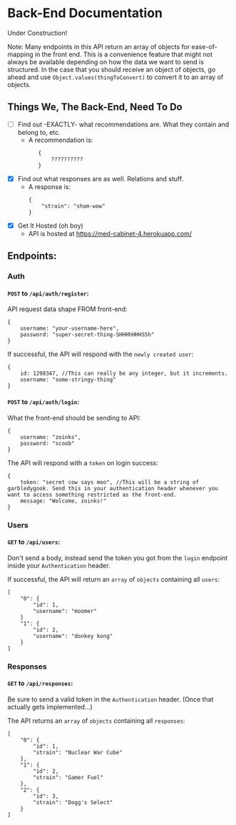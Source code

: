 # Back-End Documentation

Under Construction!

Note: Many endpoints in this API return an array of objects for ease-of-mapping in the front end. This is a convenience feature that might not always be available depending on how the data we want to send is structured. In the case that you should receive an object of objects, go ahead and use `Object.values(thingToConvert)` to convert it to an array of objects.

## Things We, The Back-End, Need To Do

- [ ] Find out -EXACTLY- what recommendations are. What they contain and belong to, etc. 
  - A recommendation is: 
     ```
        {
            ??????????
        }
     ```
- [x] Find out what responses are as well. Relations and stuff.
  - A response is: 
    ```
    {
        "strain": "sham-wow"
    }
    ```
- [x] Get It Hosted (oh boy)
  - API is hosted at https://med-cabinet-4.herokuapp.com/

## Endpoints: 

### Auth

#### `POST` to `/api/auth/register`:

API request data shape FROM front-end: 

```
{
    username: "your-username-here",
    password: "super-secret-thing-SHHHhHHHSSh"
}
```

If successful, the API will respond with the `newly created user`: 

```
{
    id: 1298347, //This can really be any integer, but it increments.
    username: "some-stringy-thing"   
}
```

#### `POST` to `/api/auth/login`:

What the front-end should be sending to API: 

```
{
    username: "zoinks",
    password: "scoob"
}
```

The API will respond with a `token` on login success: 

```
{
    token: "secret cow says moo", //This will be a string of garbledygook. Send this in your authentication header whenever you want to access something restricted as the front-end.
    message: "Welcome, zoinks!"
}
```

### Users

#### `GET` to `/api/users`:

Don't send a body, instead send the token you got from the `login` endpoint inside your `Authentication` header.

If successful, the API will return an `array` of `objects` containing all `users`: 

```
[
    "0": {
        "id": 1,
        "username": "moomer"
    }
    "1": {
        "id": 2,
        "username": "donkey kong"
    }
]
```

### Responses

#### `GET` to `/api/responses`: 

Be sure to send a valid token in the `Authentication` header. (Once that actually gets implemented...)

The API returns an `array` of `objects` containing all `responses`: 

```
[
    "0": {
        "id": 1,
        "strain": "Nuclear War Cube"
    },
    "1": {
        "id": 2,
        "strain": "Gamer Fuel"
    },
    "2": {
        "id": 3,
        "strain": "Dogg's Select"
    }
]
```